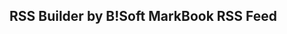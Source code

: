 ## RSS Builder by B!Soft MarkBook RSS Feed
<!--
Hi there 👋

**www.edgemesh.com:http://tdsb.en-us**
🙋‍♀️ [A short introduction - what is your organization all about?](https://www.markbook.com MarkBook RSS Feed. Keep up to date on the latest news. en-us mrichardson@acadiemgroup.com The Acadiem Group 2020 NEW MarkBook HTML5 is Here!)
🌈 [Contribution guidelines - how can the community get involved?]( https://www.markbook.com mrichardson@acadiemgroup.com News Our ALL NEW MarkBook HTML5 Web Application is Here! Flash or Flex is no longer required. Many added features in a clean new look. Now you can use MarkBook on your tablets.A new version of the app, 1.1.0 22 Dec 2020 16:30:00 -0400)
👩‍💻 [Useful resources - where can the community find your docs? Is there anything else the community should know?](https://www.markbook.com mrichardson@acadiemgroup.com News A new version of the app, 1.1.0, has been launched. It contains a major security update. Please see the Release Notes for the details. A new version of the app, 1.2.0 26 Jan 2021 17:30:00 -0400 )
🍿 [Fun facts - what does your team eat for breakfast?] (https://www.markbook.com mrichardson@acadiemgroup.com News A new version of the app, 1.2.0, has been launched. You can now Copy Comments to many students at once and easily input entries on tablets using Numeric Keypad. Please see the Release Notes for the details. A new version of the app, 1.3.0 25 Mar 2021 17:30:00 -0400)
🧙 Remember, you can do mighty things with the power of [Markdown](https://www.markbook.com mrichardson@acadiemgroup.com News A new version of the app, 1.3.0, has been launched. Please see the Release Notes for the details. A new version of the app, 1.4.0 30 Apr 2021 08:00:00 -0400)(https://www.markbook.com/docs.github.com/github/writing-on-github/getting-started-with-writing-and-formatting-on-github/basic-writing-and-formatting-syntax)
-->
